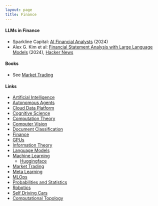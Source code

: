 ```yaml
---
layout: page
title: Finance
---
```


#### LLMs in Finance
* Sparkline Capital: [AI Financial Analysts](https://www.sparklinecapital.com/post/ai-financial-analysts) (2024)
* Alex G. Kim et al: [Financial Statement Analysis with Large Language Models](https://bfi.uchicago.edu/wp-content/uploads/2024/05/BFI_WP_2024-65.pdf) (2024), [Hacker News](https://news.ycombinator.com/item?id=40468518)

#### Books
* See [Market Trading](/market_trading)

#### Links
* [Artificial Intelligence](/artificial_intelligence)
* [Autonomous Agents](/autonomous_agents)
* [Cloud Data Platform](/cloud_data_platform)
* [Cognitive Science](/cognitive_science)
* [Computation Theory](/computation_theory)
* [Computer Vision](/computer_vision)
* [Document Classification](/document_classification)
* [Finance](/finance)
* [GPUs](/gpus)
* [Information Theory](/information_theory)
* [Language Models](/language_models)
* [Machine Learning](/machine_learning)
  * [Huggingface](/machine_learning/huggingface)
* [Market Trading](/market_trading)
* [Meta Learning](/meta_learning)
* [MLOps](/mlops)
* [Probabilities and Statistics](/probabilities_and_statistics)
* [Robotics](/robotics)
* [Self Driving Cars](/self_driving_cars)
* [Computational Topology](/computational_topology)

